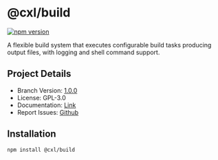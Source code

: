 # @cxl/build 
	
[![npm version](https://badge.fury.io/js/%40cxl%2Fbuild.svg)](https://badge.fury.io/js/%40cxl%2Fbuild)

A flexible build system that executes configurable build tasks producing output files, with logging and shell command support.

## Project Details

-   Branch Version: [1.0.0](https://npmjs.com/package/@cxl/build/v/1.0.0)
-   License: GPL-3.0
-   Documentation: [Link](https://cxlio.github.io/cxl/build)
-   Report Issues: [Github](https://github.com/cxlio/cxl/issues)

## Installation

	npm install @cxl/build

